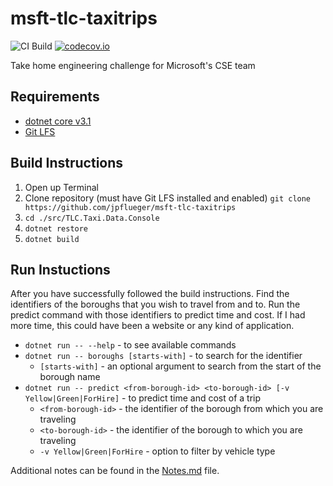 # msft-tlc-taxitrips

![CI Build](https://github.com/jpflueger/msft-tlc-taxitrips/workflows/CI%20Build/badge.svg)
[![codecov.io](https://codecov.io/github/jpflueger/msft-tlc-taxitrips/coverage.svg?branch=master)](https://codecov.io/github/jpflueger/msft-tlc-taxitrips?branch=master)

Take home engineering challenge for Microsoft's CSE team

## Requirements
* [dotnet core v3.1](https://dotnet.microsoft.com/download/dotnet-core/3.1)
* [Git LFS](https://git-lfs.github.com/)

## Build Instructions
1. Open up Terminal
2. Clone repository (must have Git LFS installed and enabled) `git clone https://github.com/jpflueger/msft-tlc-taxitrips`
3. `cd ./src/TLC.Taxi.Data.Console`
4. `dotnet restore`
5. `dotnet build`

## Run Instuctions
After you have successfully followed the build instructions. Find the identifiers of the boroughs that you wish to travel from and to. Run the predict command with those identifiers to predict time and cost. If I had more time, this could have been a website or any kind of application.
- `dotnet run -- --help` - to see available commands
- `dotnet run -- boroughs [starts-with]` - to search for the identifier
  - `[starts-with]` - an optional argument to search from the start of the borough name
- `dotnet run -- predict <from-borough-id> <to-borough-id> [-v Yellow|Green|ForHire]` - to predict time and cost of a trip
  - `<from-borough-id>` - the identifier of the borough from which you are traveling
  - `<to-borough-id>` - the identifier of the borough to which you are traveling
  - `-v Yellow|Green|ForHire` - option to filter by vehicle type

Additional notes can be found in the [Notes.md](Notes.md) file.

